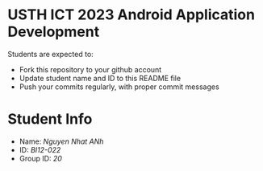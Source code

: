 USTH ICT 2023 Android Application Development
=====================================================

Students are expected to:

* Fork this repository to your github account
* Update student name and ID to this README file
* Push your commits regularly, with proper commit messages

Student Info
=======================

* Name: *Nguyen Nhat ANh*
* ID: *BI12-022*
* Group ID: *20*

